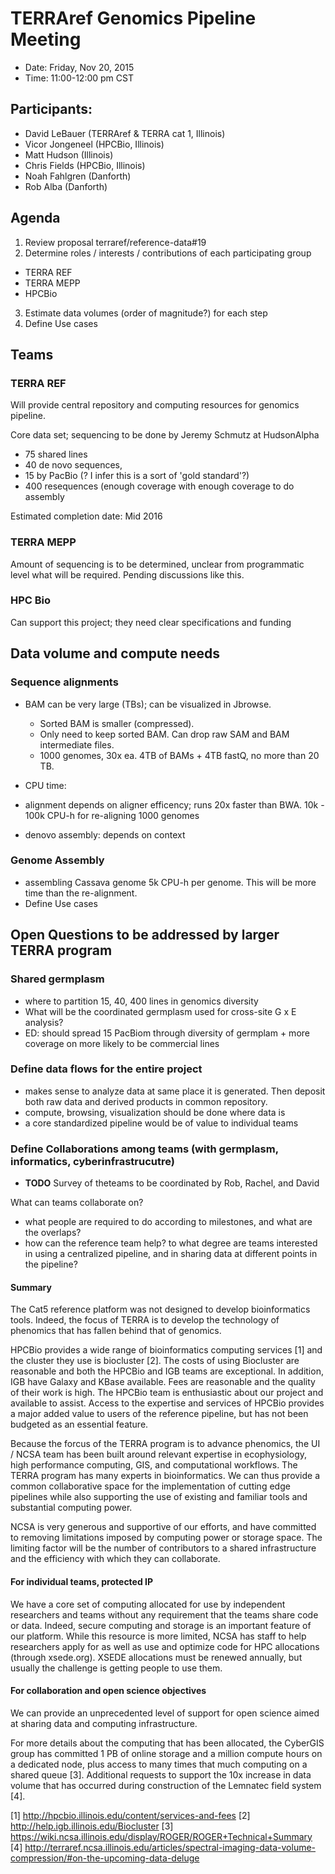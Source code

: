 # TERRAref Genomics Pipeline Meeting

* Date: Friday, Nov 20, 2015
* Time: 11:00-12:00 pm CST

## Participants:

* David LeBauer (TERRAref & TERRA cat 1, Illinois)
* Vicor Jongeneel (HPCBio, Illinois)
* Matt Hudson (Illinois)
* Chris Fields (HPCBio, Illinois)
* Noah Fahlgren (Danforth)
* Rob Alba (Danforth)

## Agenda

1. Review proposal terraref/reference-data#19
2. Determine roles / interests / contributions of each participating group
  *  TERRA REF
  *  TERRA MEPP
  *  HPCBio
3. Estimate data volumes (order of magnitude?) for each step
4. Define Use cases

## Teams

### TERRA REF

Will provide central repository and computing resources for genomics pipeline.

Core data set; sequencing to be done by Jeremy Schmutz at HudsonAlpha 

* 75 shared lines
* 40 de novo sequences, 
 * 15 by PacBio (? I infer this is a sort of 'gold standard'?)
* 400 resequences  (enough coverage with enough coverage to do assembly 

Estimated completion date: Mid 2016


### TERRA MEPP 


Amount of sequencing is to be determined, unclear from programmatic level what will be required. Pending discussions like this.


### HPC Bio

Can support this project; they need clear specifications and funding 

## Data volume and compute needs

### Sequence alignments

* BAM can be very large (TBs); can be visualized in Jbrowse. 
  * Sorted BAM is smaller (compressed). 
  * Only need to keep sorted BAM. Can drop raw SAM and BAM intermediate files. 
  * 1000 genomes, 30x ea. 4TB of BAMs + 4TB fastQ, no more than 20 TB. 

* CPU time: 
 * alignment depends on aligner efficency; runs 20x faster than BWA. 10k - 100k CPU-h for re-aligning 1000 genomes
 * denovo assembly: depends on context

### Genome Assembly

* assembling Cassava genome 5k CPU-h per genome. This will be more time than the re-alignment. 
* Define Use cases

## Open Questions to be addressed by larger TERRA program

### Shared germplasm

* where to partition 15, 40, 400 lines in genomics diversity
* What will be the coordinated germplasm used for cross-site G x E analysis?
* ED: should spread 15 PacBiom through diversity of germplam + more coverage on more likely to be commercial lines


### Define data flows for the entire project

* makes sense to analyze data at same place it is generated. Then deposit both raw data and derived products in common repository.
* compute, browsing, visualization should be done where data is
* a core standardized pipeline would be of value to individual teams  


### Define Collaborations among teams (with germplasm, informatics, cyberinfrastrucutre)

* **TODO** Survey of theteams to be coordinated by Rob, Rachel, and David

What can teams collaborate on?
 * what people are required to do according to milestones, and what are the overlaps?
 * how can the reference team help? to what degree are teams interested in using a centralized pipeline, and in sharing data at different points in the pipeline?


#### Summary

The Cat5 reference platform was not designed to develop bioinformatics tools. Indeed, the focus of TERRA is to develop the technology of phenomics that has fallen behind that of genomics. 

HPCBio provides a wide range of bioinformatics computing services [1] and the cluster they use is biocluster [2]. The costs of using Biocluster are reasonable and both the HPCBio and IGB teams are exceptional. In addition, IGB have Galaxy and KBase available. Fees are reasonable and the quality of their work is high. The HPCBio team is enthusiastic about our project and available to assist.
Access to the expertise and services of HPCBio provides a major added value to users of the reference pipeline, but has not been budgeted as an essential feature. 

Because the forcus of the TERRA program is to advance phenomics, the UI / NCSA team has been built around relevant expertise in ecophysiology, high performance computing, GIS, and computational workflows.
The TERRA program has many experts in bioinformatics. We can thus provide a common collaborative space for the implementation of cutting edge pipelines while also supporting the use of existing and familiar tools and substantial computing power.


NCSA is very generous and supportive of our efforts, and have committed to removing limitations imposed by computing power or storage space. The limiting factor will be the number of contributors to a shared infrastructure and the efficiency with which they can collaborate. 

#### For individual teams, protected IP

We have a core set of computing allocated for use by independent researchers and teams without any requirement that the teams share code or data. Indeed, secure computing and storage is an important feature of our platform. While this resource is more limited, NCSA has staff to help researchers apply for as well as use and optimize code for HPC allocations (through xsede.org). XSEDE allocations must be renewed annually, but usually the challenge is getting people to use them.

#### For collaboration and open science objectives

We can provide an unprecedented level of support for open science aimed at sharing data and computing infrastructure. 

For more details about the computing that has been allocated, the CyberGIS group has committed 1 PB of online storage and a million compute hours on a dedicated node, plus access to many times that much computing on a shared queue [3]. 
Additional requests to support the 10x increase in data volume that has occurred during construction of the Lemnatec field system [4].


[1] http://hpcbio.illinois.edu/content/services-and-fees 
[2] http://help.igb.illinois.edu/Biocluster
[3] https://wiki.ncsa.illinois.edu/display/ROGER/ROGER+Technical+Summary
[4] http://terraref.ncsa.illinois.edu/articles/spectral-imaging-data-volume-compression/#on-the-upcoming-data-deluge

